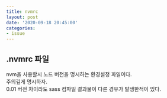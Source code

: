 ```yaml
---
title: nvmrc
layout: post
date: '2020-09-18 20:45:00'
categories:
- issue
---
```


## .nvmrc 파일

nvm을 사용할시 노드 버전을 명시하는 환경설정 파일이다.  
주의깊게 명시하자.  
0.01 버전 차이라도 sass 컴파일 결과물이 다른 경우가 발생한적이 있다.
